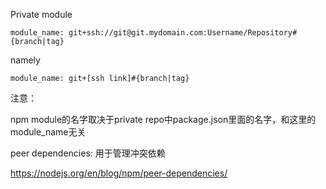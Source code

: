 Private module

```
module_name: git+ssh://git@git.mydomain.com:Username/Repository#{branch|tag}
```

namely

```
module_name: git+[ssh link]#{branch|tag}
```

注意：

npm module的名字取决于private repo中package.json里面的名字，和这里的module\_name无关



peer dependencies: 用于管理冲突依赖

https://nodejs.org/en/blog/npm/peer-dependencies/

